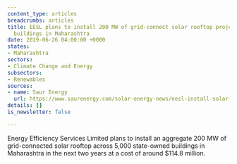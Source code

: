 ```yaml
---
content_type: articles
breadcrumbs: articles
title: EESL plans to install 200 MW of grid-connect solar rooftop projects on state-owned
  buildings in Maharashtra
date: 2019-06-26 04:00:00 +0000
states:
- Maharashtra
sectors:
- Climate Change and Energy
subsectors:
- Renewables
sources:
- name: Saur Energy
  url: https://www.saurenergy.com/solar-energy-news/eesl-install-solar-rooftops-200-mw-maharashtra
details: []
is_newsletter: false

---
```

Energy Efficiency Services Limited plans to install an aggregate 200 MW of grid-connected solar rooftop across 5,000 state-owned buildings in Maharashtra in the next two years at a cost of around $114.8 million.
